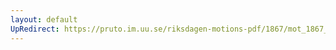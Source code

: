 ```yaml
---
layout: default
UpRedirect: https://pruto.im.uu.se/riksdagen-motions-pdf/1867/mot_1867__ak__249/mot_1867__ak__249-002.pdf
---
```


